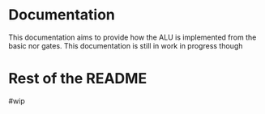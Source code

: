 # Documentation

This documentation aims to provide how the ALU is implemented from the
basic nor gates. This documentation is still in work in progress though

# Rest of the README

#wip
